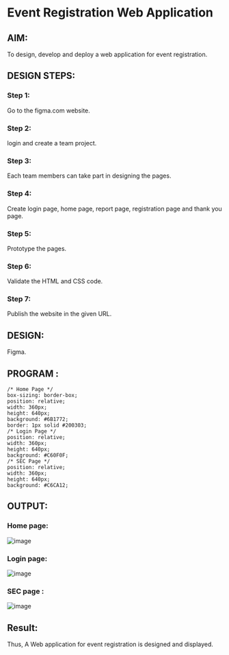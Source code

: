 # Event Registration Web Application

## AIM:
To design, develop and deploy a web application for event registration.

## DESIGN STEPS:

### Step 1:
Go to the figma.com website.

### Step 2:
login and create a team project.

### Step 3:
Each team members can take part in designing the pages.

### Step 4:
Create login page, home page, report page, registration page and thank you page.

### Step 5:
Prototype the pages.

### Step 6:
Validate the HTML and CSS code.

### Step 7:
Publish the website in the given URL.

## DESIGN:
Figma.
## PROGRAM :
```
/* Home Page */
box-sizing: border-box;
position: relative;
width: 360px;
height: 640px;
background: #6B1772;
border: 1px solid #200303;
/* Login Page */
position: relative;
width: 360px;
height: 640px;
background: #C60F0F;
/* SEC Page */
position: relative;
width: 360px;
height: 640px;
background: #C6CA12;
```
## OUTPUT:
### Home page:
![image](https://github.com/Reebak04/event-registration/assets/118364993/6350408a-b3ef-4eef-a1c7-a1fb47b3c5cb)
### Login page:
![image](https://github.com/Reebak04/event-registration/assets/118364993/83d9f4b4-0bae-404c-a922-2f04c9e62c73)
### SEC page :
![image](https://github.com/Reebak04/event-registration/assets/118364993/2748ea8a-86e6-4b7f-8f55-24e7828f0f82)

## Result:
Thus, A Web application for event registration is designed and displayed.
